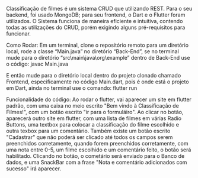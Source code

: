 Classificação de filmes é um sistema CRUD que utilizando REST. Para o seu backend, foi usado MongoDB; para seu frontend, o Dart e o Flutter foram utilizados. 
O Sistema funciona de maneira eficiente e intuitiva, contendo todas as utilizações do CRUD, porém exigindo alguns pré-requisitos para funcionar.

Como Rodar:
Em um terminal, clone o repositório remoto para um diretório local, rode a classe “Main.java” no diretório “Back-End”, se no terminal mude para o diretório “src\main\java\org\example” dentro de Back-End use o código: javac Main.java

E então mude para o diretório local dentro do projeto clonado chamado Frontend, especificamente no código Main.dart, pois é onde está o projeto em Dart, ainda no terminal use o comando: flutter run

Funcionalidade do código:
Ao rodar o flutter, vai aparecer um site em flutter padrão, com uma caixa no meio escrito "Bem vindo à Classificação de Filmes!", com um botão escrito "ir para o formuláiro".
Ao clicar no botão, aparecerá outro site em flutter, com uma lista de filmes em várias Radio Buttons, uma textbox para colocar a classificação do filme escolhido e outra texbox para um comentário.
Também existe um botão escrito "Cadastrar" que não poderá ser clicado até todos os campos serem preenchidos corretamente, quando forem preenchidos corretamente, com uma nota entre 0-5, um filme escolhido e um comentário feito, o botão será habilitado.
Clicando no botão, o cometário será enviado para o Banco de dados, e uma SnackBar com a frase "Nota e comentário adicionados com sucesso" irá aparecer.
